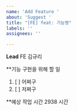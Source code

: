 ```yaml
---
name: 'Add Feature '
about: 'Suggest '
title: "[FE] feat: 기능명"
labels: ''
assignees: ''

---
```


**Lead**
FE 김규리

**기능 구현을 위해 할 일
1. [ ] 어쩌구
2. [ ] 저쩌구 

**예상 작업 시간
2938 시간
